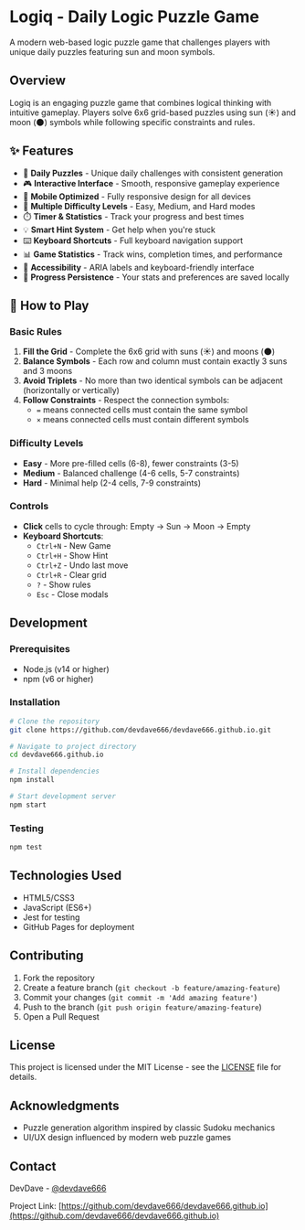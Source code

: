 # Logiq - Daily Logic Puzzle Game

A modern web-based logic puzzle game that challenges players with unique daily puzzles featuring sun and moon symbols.

## Overview

Logiq is an engaging puzzle game that combines logical thinking with intuitive gameplay. Players solve 6x6 grid-based puzzles using sun (☀️) and moon (🌑) symbols while following specific constraints and rules.

## ✨ Features

- 🎲 **Daily Puzzles** - Unique daily challenges with consistent generation
- 🎮 **Interactive Interface** - Smooth, responsive gameplay experience
- 📱 **Mobile Optimized** - Fully responsive design for all devices
- 🔄 **Multiple Difficulty Levels** - Easy, Medium, and Hard modes
- ⏱️ **Timer & Statistics** - Track your progress and best times
- 💡 **Smart Hint System** - Get help when you're stuck
- ⌨️ **Keyboard Shortcuts** - Full keyboard navigation support
- 📊 **Game Statistics** - Track wins, completion times, and performance
- 🎯 **Accessibility** - ARIA labels and keyboard-friendly interface
- 💾 **Progress Persistence** - Your stats and preferences are saved locally

## 🎯 How to Play

### Basic Rules
1. **Fill the Grid** - Complete the 6x6 grid with suns (☀️) and moons (🌑)
2. **Balance Symbols** - Each row and column must contain exactly 3 suns and 3 moons
3. **Avoid Triplets** - No more than two identical symbols can be adjacent (horizontally or vertically)
4. **Follow Constraints** - Respect the connection symbols:
   - `=` means connected cells must contain the same symbol
   - `×` means connected cells must contain different symbols

### Difficulty Levels
- **Easy** - More pre-filled cells (6-8), fewer constraints (3-5)
- **Medium** - Balanced challenge (4-6 cells, 5-7 constraints)
- **Hard** - Minimal help (2-4 cells, 7-9 constraints)

### Controls
- **Click** cells to cycle through: Empty → Sun → Moon → Empty
- **Keyboard Shortcuts**:
  - `Ctrl+N` - New Game
  - `Ctrl+H` - Show Hint
  - `Ctrl+Z` - Undo last move
  - `Ctrl+R` - Clear grid
  - `?` - Show rules
  - `Esc` - Close modals

## Development

### Prerequisites
- Node.js (v14 or higher)
- npm (v6 or higher)

### Installation
```bash
# Clone the repository
git clone https://github.com/devdave666/devdave666.github.io.git

# Navigate to project directory
cd devdave666.github.io

# Install dependencies
npm install

# Start development server
npm start
```

### Testing
```bash
npm test
```

## Technologies Used

- HTML5/CSS3
- JavaScript (ES6+)
- Jest for testing
- GitHub Pages for deployment

## Contributing

1. Fork the repository
2. Create a feature branch (`git checkout -b feature/amazing-feature`)
3. Commit your changes (`git commit -m 'Add amazing feature'`)
4. Push to the branch (`git push origin feature/amazing-feature`)
5. Open a Pull Request

## License

This project is licensed under the MIT License - see the [LICENSE](LICENSE) file for details.

## Acknowledgments

- Puzzle generation algorithm inspired by classic Sudoku mechanics
- UI/UX design influenced by modern web puzzle games

## Contact

DevDave - [@devdave666](https://github.com/devdave666)

Project Link: [https://github.com/devdave666/devdave666.github.io](https://github.com/devdave666/devdave666.github.io)
